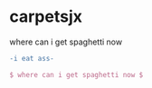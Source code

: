 # carpetsjx

where can i get spaghetti now
```diff
-i eat ass-
```
```tex
$ where can i get spaghetti now $
```
